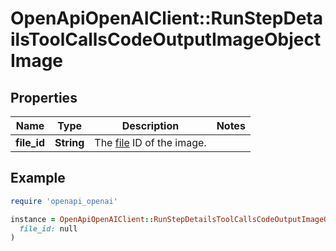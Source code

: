 # OpenApiOpenAIClient::RunStepDetailsToolCallsCodeOutputImageObjectImage

## Properties

| Name | Type | Description | Notes |
| ---- | ---- | ----------- | ----- |
| **file_id** | **String** | The [file](/docs/api-reference/files) ID of the image. |  |

## Example

```ruby
require 'openapi_openai'

instance = OpenApiOpenAIClient::RunStepDetailsToolCallsCodeOutputImageObjectImage.new(
  file_id: null
)
```

